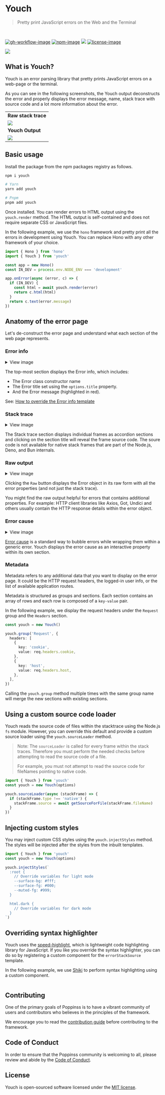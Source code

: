 # Youch

> Pretty print JavaScript errors on the Web and the Terminal

<br />

[![gh-workflow-image]][gh-workflow-url] [![npm-image]][npm-url] ![][typescript-image] [![license-image]][license-url]

![](./assets/banner.png)

## What is Youch?

Youch is an error parsing library that pretty prints JavaScript errors on a web-page or the terminal.

As you can see in the following screenshots, the Youch output deconstructs the error and properly displays the error message, name, stack trace with source code and a lot more information about the error.

<table>
  <tbody>
    <tr>
      <td>
        <strong>Raw stack trace</strong>
      </td>
    </tr>
    <tr>
      <td>
        <img src="./assets/raw-stack-trace.png" />
      </td>
    </tr>
    <tr>
      <td>
        <strong>Youch Output</strong>
      </td>
    </tr>
    <tr>
      <td>
        <img src="./assets/youch-output.jpg" />
      </td>
    </tr>
  </tbody>
<table>

## Basic usage

Install the package from the npm packages registry as follows.

```sh
npm i youch

# Yarn
yarn add youch

# Pnpm
pnpm add youch
```

Once installed. You can render errors to HTML output using the `youch.render` method. The HTML output is self-contained and does not require separate CSS or JavaScript files.

In the following example, we use the `hono` framework and pretty print all the errors in development using Youch. You can replace Hono with any other framework of your choice.

```ts
import { Hono } from 'hono'
import { Youch } from 'youch'

const app = new Hono()
const IN_DEV = process.env.NODE_ENV === 'development'

app.onError(async (error, c) => {
  if (IN_DEV) {
    const html = await youch.render(error)
    return c.html(html)
  }
  return c.text(error.message)
})
```

## Anatomy of the error page

Let's de-construct the error page and understand what each section of the web page represents.

### Error info

<details>
  <summary>View image</summary>
  
  ![](./assets/error-info.png)

</details>

The top-most section displays the Error info, which includes:

- The Error class constructor name
- The Error title set using the `options.title` property.
- And the Error message (highlighted in red).

See: [How to override the Error info template]()

### Stack trace

<details>
  <summary>View image</summary>
  
  ![](./assets/error-stack.png)

</details>

The Stack trace section displays individual frames as accordion sections and clicking on the section title will reveal the frame source code. The soure code is not available for native stack frames that are part of the Node.js, Deno, and Bun internals.

### Raw output

<details>
  <summary>View image</summary>
  
  ![](./assets/stack-raw-output.png)

</details>

Clicking the `Raw` button displays the Error object in its raw form with all the error properties (and not just the stack trace).

You might find the raw output helpful for errors that contains additional properties. For example: HTTP client libraries like Axios, Got, Undici and others usually contain the HTTP response details within the error object.

### Error cause

<details>
  <summary>View image</summary>
  
  ![](./assets/error-cause.png)

</details>

[Error cause](https://developer.mozilla.org/en-US/docs/Web/JavaScript/Reference/Global_Objects/Error/cause) is a standard way to bubble errors while wrapping them within a generic error. Youch displays the error cause as an interactive property within its own section.

### Metadata

Metadata refers to any additional data that you want to display on the error page. It could be the HTTP request headers, the logged-in user info, or the list of available application routes.

Metadata is structured as groups and sections. Each section contains an array of rows and each row is composed of a `key-value` pair.

In the following example, we display the request headers under the `Request` group and the `Headers` section.

```ts
const youch = new Youch()

youch.group('Request', {
  headers: [
    {
      key: 'cookie',
      value: req.headers.cookie,
    },
    {
      key: 'host',
      value: req.headers.host,
    },
  ],
})
```

Calling the `youch.group` method multiple times with the same group name will merge the new sections with existing sections.

## Using a custom source code loader

Youch reads the source code of files within the stacktrace using the Node.js `fs` module. However, you can override this default and provide a custom source loader using the `youch.sourceLoader` method.

> Note: The `sourceLoader` is called for every frame within the stack traces. Therefore you must perform the needed checks before attempting to read the source code of a file.
>
> For example, you must not attempt to read the source code for fileNames pointing to native code.

```ts
import { Youch } from 'youch'
const youch = new Youch(options)

youch.sourceLoader(async (stackFrame) => {
  if (stackFrame.type !== 'native') {
    stackFrame.source = await getSourceForFile(stackFrame.fileName)
  }
})
```

## Injecting custom styles

You may inject custom CSS styles using the `youch.injectStyles` method. The styles will be injected after the styles from the inbuilt templates.

```ts
import { Youch } from 'youch'
const youch = new Youch(options)

youch.injectStyles(`
  :root {
    // Override variables for light mode
    --surface-bg: #fff;
    --surface-fg: #000;
    --muted-fg: #999;
  }

  html.dark {
    // Override variables for dark mode
  }
`)
```

## Overriding syntax highlighter

Youch uses the [speed-highlight](https://github.com/speed-highlight/core), which is lightweight code highlighting library for JavaScript. If you like you override the syntax highlighter, you can do so by registering a custom component for the `errorStackSource` template.

In the following example, we use [Shiki](https://shiki.matsu.io/) to perform syntax highlighting using a custom component.

```ts

```

## Contributing

One of the primary goals of Poppinss is to have a vibrant community of users and contributors who believes in the principles of the framework.

We encourage you to read the [contribution guide](https://github.com/poppinss/.github/blob/main/docs/CONTRIBUTING.md) before contributing to the framework.

## Code of Conduct

In order to ensure that the Poppinss community is welcoming to all, please review and abide by the [Code of Conduct](https://github.com/poppinss/.github/blob/main/docs/CODE_OF_CONDUCT.md).

## License

Youch is open-sourced software licensed under the [MIT license](LICENSE.md).

[gh-workflow-image]: https://img.shields.io/github/actions/workflow/status/poppinss/youch/checks.yml?style=for-the-badge
[gh-workflow-url]: https://github.com/poppinss/youch/actions/workflows/checks.yml 'Github action'
[typescript-image]: https://img.shields.io/badge/Typescript-294E80.svg?style=for-the-badge&logo=typescript
[typescript-url]: "typescript"
[npm-image]: https://img.shields.io/npm/v/youch.svg?style=for-the-badge&logo=npm
[npm-url]: https://npmjs.org/package/youch 'npm'
[license-image]: https://img.shields.io/npm/l/youch?color=blueviolet&style=for-the-badge
[license-url]: LICENSE.md 'license'
